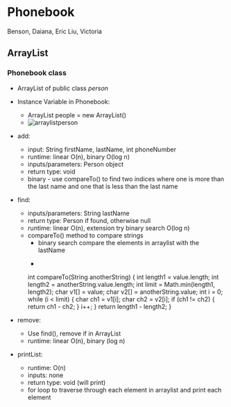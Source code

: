 # Phonebook
Benson, Daiana, Eric Liu, Victoria

## ArrayList

### Phonebook class

- ArrayList of public class *person*
- Instance Variable in Phonebook:
    - ArrayList<Person> people = new ArrayList<Person>()
    - ![arraylistperson](arraylistperson.jpg)

- add:
  - input: String firstName, lastName, int phoneNumber
  - runtime: linear O(n), binary O(log n)
  - inputs/parameters: Person object
  - return type: void
  - binary - use compareTo() to find two indices where one is more than the last name and one that is less than the last name
- find:
  - inputs/parameters: String lastName
  - return type: Person if found, otherwise null
  - runtime: linear O(n), extension try binary search O(log n)
  - compareTo() method to compare strings
    - binary search compare the elements in arraylist with the lastName
    - ```java
    int compareTo(String anotherString) {
    int length1 = value.length;
    int length2 = anotherString.value.length;
    int limit = Math.min(length1, length2);
    char v1[] = value;
    char v2[] = anotherString.value;
    int i = 0;
    while (i < limit) {
        char ch1 = v1[i];
        char ch2 = v2[i];
        if (ch1 != ch2) {
            return ch1 - ch2;
        }
        i++;
    }
    return length1 - length2;
    }
- remove:
  - Use find(), remove if in ArrayList
  - runtime: linear O(n), binary (log n)
- printList:
  - runtime: O(n)
  - inputs: none
  - return type: void (will print)
  - for loop to traverse through each element in arraylist and print each element
